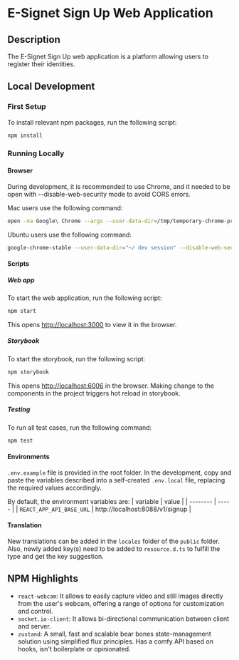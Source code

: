 # E-Signet Sign Up Web Application

## Description

The E-Signet Sign Up web application is a platform allowing users to register their identities.

## Local Development

### First Setup

To install relevant npm packages, run the following script:

```bash
npm install
```

### Running Locally

#### Browser

During development, it is recommended to use Chrome, and it needed to be open with --disable-web-security mode to avoid CORS errors.

Mac users use the following command:

```bash
open -na Google\ Chrome --args --user-data-dir=/tmp/temporary-chrome-profile-dir --disable-web-security
```

Ubuntu users use the following command:

```bash
google-chrome-stable --user-data-dir="~/ dev session" --disable-web-security
```

#### Scripts

##### Web app

To start the web application, run the following script:

```bash
npm start
```

This opens [http://localhost:3000](http://localhost:3000) to view it in the browser.

##### Storybook

To start the storybook, run the following script:

```bash
npm storybook
```

This opens [http://localhost:6006](http://localhost:6006) in the browser. Making change to the components in the project triggers hot reload in storybook.

##### Testing

To run all test cases, run the following command:

```bash
npm test
```

#### Environments

`.env.example` file is provided in the root folder. In the development, copy and paste the variables described into a self-created `.env.local` file, replacing the required values accordingly.

By default, the environment variables are:
| variable | value |
| -------- | ----- |
| `REACT_APP_API_BASE_URL` | http://localhost:8088/v1/signup |

#### Translation

New translations can be added in the `locales` folder of the `public` folder. Also, newly added key(s) need to be added to `resource.d.ts` to fulfill the type and get the key suggestion.

## NPM Highlights
* `react-webcam`: It allows to easily capture video and still images directly from the user's webcam, offering a range of options for customization and control.
* `socket.io-client`: It allows bi-directional communication between client and server.
* `zustand`: A small, fast and scalable bear bones state-management solution using simplified flux principles. Has a comfy API based on hooks, isn't  boilerplate or opinionated.
